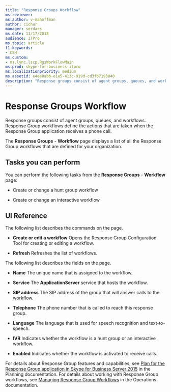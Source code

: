 ```yaml
---
title: "Response Groups Workflow"
ms.reviewer: 
ms.author: v-mahoffman
author: cichur
manager: serdars
ms.date: 11/17/2018
audience: ITPro
ms.topic: article
f1.keywords:
- CSH
ms.custom:
- ms.lync.lscp.RgsWorkFlowMain
ms.prod: skype-for-business-itpro
ms.localizationpriority: medium
ms.assetid: e4ee8abb-e1e5-413c-919d-cd3fb7193840
description: "Response groups consist of agent groups, queues, and workflows. Response Group workflows define the actions that are taken when the Response Group application receives a phone call."
---
```


# Response Groups Workflow

Response groups consist of agent groups, queues, and workflows. Response Group workflows define the actions that are taken when the Response Group application receives a phone call.

The **Response Groups** - **Workflow** page displays a list of all the Response Group workflows that are defined for your organization.

## Tasks you can perform

You can perform the following tasks from the **Response Groups** - **Workflow** page:

- Create or change a hunt group workflow

- Create or change an interactive workflow

## UI Reference

The following list describes the commands on the page.

- **Create or edit a workflow** Opens the Response Group Configuration Tool for creating or editing a workflow.

- **Refresh** Refreshes the list of workflows.

The following list describes the fields on the page.

- **Name** The unique name that is assigned to the workflow.

- **Service** The **ApplicationServer** service that hosts the workflow.

- **SIP address** The SIP address of the group that will answer calls to the workflow.

- **Telephone** The phone number that is called to reach this response group.

- **Language** The language that is used for speech recognition and text-to-speech.

- **IVR** Indicates whether the workflow is a hunt group or an interactive workflow.

- **Enabled** Indicates whether the workflow is activated to receive calls.

For details about Response Group features and capabilities, see [Plan for the Response Group application in Skype for Business Server 2015](../../plan-your-deployment/enterprise-voice-solution/response-group.md) in the Planning documentation. For details about working with Response Group workflows, see [Managing Response Group Workflows](/previous-versions/office/lync-server-2013/lync-server-2013-managing-response-group-workflows) in the Operations documentation.